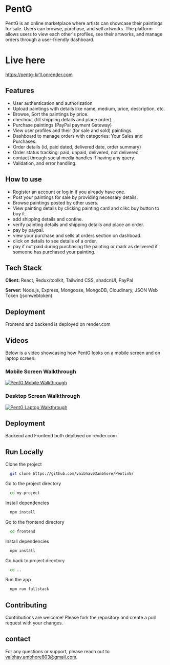 
# PentG

PentG is an online marketplace where artists can showcase their paintings for sale. Users can browse, purchase, and sell artworks. The platform allows users to view each other's profiles, see their artworks, and manage orders through a user-friendly dashboard.

# Live here


https://pentg-kr1l.onrender.com

## Features

- User authentication and authorization
- Upload paintings with details like name, medium, price, description, etc.
- Browse, Sort the paintings by price.
- chechout (fill shipping details and place order).
- Purchase paintings (PayPal payment Gateway)
- View user profiles and their (for sale and sold) paintings.
- Dashboard to manage orders with categories: Your Sales and Purchases.
- Order details (id, paid dated, delivered date, order summary)
- Order status tracking: paid, unpaid, delivered, not delivered
- contact through social media handles if having any query.
- Validation, and error handling.



## How to use

- Register an account or log in if you already have one.
- Post your paintings for sale by providing necessary details.
- Browse paintings posted by other users.
- View painting details by clicking painting card and clikc buy button to buy it.
- add shipping details and contine.
- verify painting details and shipping details and place an order.
- pay by paypal.
- view your purchase and sells at orders section on dashboad.
- click on details to see details of a order.
- pay if not paid during purchasing the painting or mark as delivered if someone has purchased your painting.


## Tech Stack

**Client:** React, Redux/toolkit, Tailwind CSS, shadcnUI, PayPal

**Server:** Node.js, Express, Mongoose, MongoDB, Cloudinary, JSON Web Token (jsonwebtoken)

## Deployment
Frontend and backend is deployed on render.com

## Videos

Below is a video showcasing how PentG looks on a mobile screen and on laptop screen:

### Mobile Screen Walkthrough

[![PentG Mobile Walkthrough](https://img.youtube.com/vi/jNXINGDokaE/0.jpg)](https://www.youtube.com/watch?v=jNXINGDokaE)


### Desktop Screen Walkthrough

[![PentG Laptop Walkthrough](https://img.youtube.com/vi/OpYCDVOgG_g/0.jpg)](https://www.youtube.com/watch?v=OpYCDVOgG_g)


## Deployment

Backend and Frontend both deployed on render.com


## Run Locally

Clone the project

```bash
  git clone https://github.com/vaibhav03ambhore/PentinG/
```

Go to the project directory

```bash
  cd my-project
```

Install dependencies

```bash
  npm install
```

Go to the frontend directory

```bash
  cd frontend
```

Install dependencies

```bash
  npm install
```

Go back to project directory

```bash
  cd ..
```

Run the app

```bash
  npm run fullstack
```

## Contributing

Contributions are welcome! Please fork the repository and create a pull request with your changes.


## contact

For any questions or support, please reach out to vaibhav.ambhore803@gmail.com.
